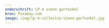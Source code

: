 ```yaml
---
onderschrift: LP 4 simon garfunkel
bron: Pixabay.com
image: /img/lp-4-collectie-simon-garfunkel.jpg
---
```

